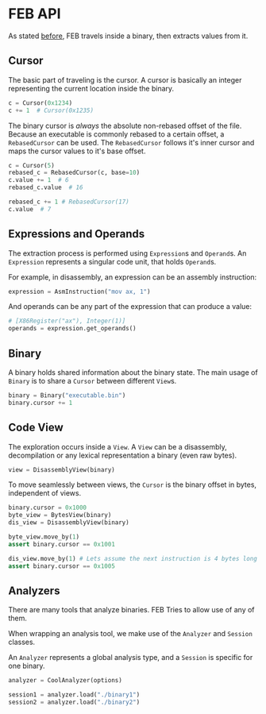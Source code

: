 # FEB API

As stated [before](README.md), FEB travels inside a binary, then extracts values from it.

## Cursor

The basic part of traveling is the cursor.
A cursor is basically an integer representing the current location inside the binary.

```py
c = Cursor(0x1234)
c += 1  # Cursor(0x1235)
```

The binary cursor is *always* the absolute non-rebased offset of the file.
Because an executable is commonly rebased to a certain offset, a `RebasedCursor` can be used.
The `RebasedCursor` follows it's inner cursor and maps the cursor values to it's base offset.

```py
c = Cursor(5)
rebased_c = RebasedCursor(c, base=10)
c.value += 1  # 6
rebased_c.value  # 16

rebased_c += 1 # RebasedCursor(17)
c.value  # 7
```

## Expressions and Operands

The extraction process is performed using `Expression`s and `Operand`s.
An `Expression` represents a singular code unit, that holds `Operand`s.

For example, in disassembly, an expression can be an assembly instruction:

```py
expression = AsmInstruction("mov ax, 1")
```

And operands can be any part of the expression that can produce a value:

```py
# [X86Register("ax"), Integer(1)]
operands = expression.get_operands()
```

## Binary

A binary holds shared information about the binary state.
The main usage of `Binary` is to share a `Cursor` between different `View`s.

```py
binary = Binary("executable.bin")
binary.cursor += 1
```

## Code View

The exploration occurs inside a `View`.
A `View` can be a disassembly, decompilation or any lexical representation a binary (even raw bytes).

```py
view = DisassemblyView(binary)
```

To move seamlessly between views, the `Cursor` is the binary offset in bytes, independent of views.

```py
binary.cursor = 0x1000
byte_view = BytesView(binary)
dis_view = DisassemblyView(binary)

byte_view.move_by(1)
assert binary.cursor == 0x1001

dis_view.move_by(1) # Lets assume the next instruction is 4 bytes long
assert binary.cursor == 0x1005
```

## Analyzers

There are many tools that analyze binaries.
FEB Tries to allow use of any of them.

When wrapping an analysis tool, we make use of the `Analyzer` and `Session` classes.

An `Analyzer` represents a global analysis type, and a `Session` is specific for one binary.

```py
analyzer = CoolAnalyzer(options)

session1 = analyzer.load("./binary1")
session2 = analyzer.load("./binary2")
```
